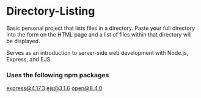 # Directory-Listing
Basic personal project that lists files in a directory. Paste your full directory into the form on the HTML page and a list of files within that directory will be displayed.

Serves as an introduction to server-side web development with Node.js, Express, and EJS.

### Uses the following npm packages

express@4.17.3
ejs@3.1.6
open@8.4.0
